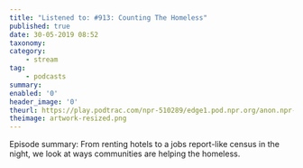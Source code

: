 ```yaml
---
title: "Listened to: #913: Counting The Homeless"
published: true
date: 30-05-2019 08:52
taxonomy:
category:
	- stream
tag:
	- podcasts
summary:
enabled: '0'
header_image: '0'
theurl: https://play.podtrac.com/npr-510289/edge1.pod.npr.org/anon.npr-mp3/npr/pmoney/2019/05/20190517_pmoney_pmpod913_1.mp3?awCollectionId=510289&awEpisodeId=724462179&orgId=1&d=1320&p=510289&story=724462179&t=podcast&e=724462179&size=21080184&ft=pod&f=510289
theimage: artwork-resized.png
--- 
```

Episode summary: From renting hotels to a jobs report-like census in the night, we look at ways communities are helping the homeless.
